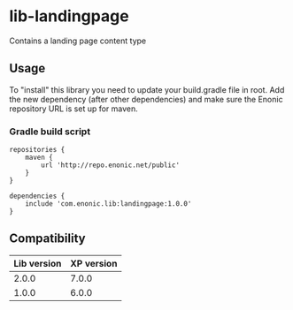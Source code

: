 # lib-landingpage

Contains a landing page content type

## Usage

To "install" this library you need to update your build.gradle file in root. Add the new dependency (after other dependencies) and make sure the Enonic repository URL is set up for maven.


### Gradle build script

```
repositories {
    maven {
        url 'http://repo.enonic.net/public'
    }
}

dependencies {
    include 'com.enonic.lib:landingpage:1.0.0'
}
```


## Compatibility

| Lib version        | XP version |
| ------------- | ------------- |
| 2.0.0 | 7.0.0 |
| 1.0.0 | 6.0.0 |
